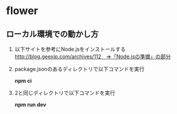 # flower
## ローカル環境での動かし方
1. 以下サイトを参考にNode.jsをインストールする
http://blog.geexjp.com/archives/112　⇒「Node.jsの準備」の部分


2. package.jsonのあるディレクトリで以下コマンドを実行

      **npm ci**


3. 2と同じディレクトリで以下コマンドを実行

      **npm run dev**